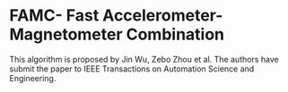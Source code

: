 # FAMC- Fast Accelerometer-Magnetometer Combination
This algorithm is proposed by Jin Wu, Zebo Zhou et al. The authors have submit the paper to IEEE Transactions on Automation Science and Engineering. 
